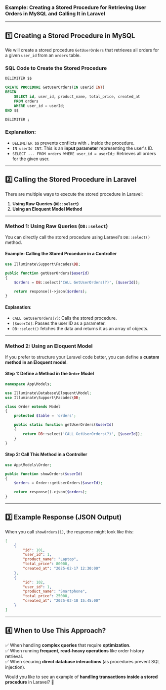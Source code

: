 ### **Example: Creating a Stored Procedure for Retrieving User Orders in MySQL and Calling It in Laravel**

---

## **1️⃣ Creating a Stored Procedure in MySQL**
We will create a stored procedure `GetUserOrders` that retrieves all orders for a given `user_id` from an `orders` table.

### **SQL Code to Create the Stored Procedure**
```sql
DELIMITER $$

CREATE PROCEDURE GetUserOrders(IN userId INT)
BEGIN
    SELECT id, user_id, product_name, total_price, created_at 
    FROM orders 
    WHERE user_id = userId;
END $$

DELIMITER ;
```

### **Explanation:**
- `DELIMITER $$` prevents conflicts with `;` inside the procedure.
- `IN userId INT`: This is an **input parameter** representing the user's ID.
- `SELECT ... FROM orders WHERE user_id = userId;`: Retrieves all orders for the given user.

---

## **2️⃣ Calling the Stored Procedure in Laravel**

There are multiple ways to execute the stored procedure in Laravel:  
1. **Using Raw Queries (`DB::select`)**
2. **Using an Eloquent Model Method**

---

### **Method 1: Using Raw Queries (`DB::select`)**
You can directly call the stored procedure using Laravel's `DB::select()` method.

#### **Example: Calling the Stored Procedure in a Controller**
```php
use Illuminate\Support\Facades\DB;

public function getUserOrders($userId)
{
    $orders = DB::select('CALL GetUserOrders(?)', [$userId]);

    return response()->json($orders);
}
```

#### **Explanation:**
- `CALL GetUserOrders(?)`: Calls the stored procedure.
- `[$userId]`: Passes the user ID as a parameter.
- `DB::select()` fetches the data and returns it as an array of objects.

---

### **Method 2: Using an Eloquent Model**
If you prefer to structure your Laravel code better, you can define a **custom method in an Eloquent model**.

#### **Step 1: Define a Method in the `Order` Model**
```php
namespace App\Models;

use Illuminate\Database\Eloquent\Model;
use Illuminate\Support\Facades\DB;

class Order extends Model
{
    protected $table = 'orders';

    public static function getUserOrders($userId)
    {
        return DB::select('CALL GetUserOrders(?)', [$userId]);
    }
}
```

#### **Step 2: Call This Method in a Controller**
```php
use App\Models\Order;

public function showOrders($userId)
{
    $orders = Order::getUserOrders($userId);

    return response()->json($orders);
}
```

---

## **3️⃣ Example Response (JSON Output)**
When you call `showOrders(1)`, the response might look like this:

```json
[
    {
        "id": 101,
        "user_id": 1,
        "product_name": "Laptop",
        "total_price": 80000,
        "created_at": "2025-02-17 12:30:00"
    },
    {
        "id": 102,
        "user_id": 1,
        "product_name": "Smartphone",
        "total_price": 25000,
        "created_at": "2025-02-18 15:45:00"
    }
]
```

---

## **4️⃣ When to Use This Approach?**
✅ When handling **complex queries** that require **optimization**.  
✅ When running **frequent, read-heavy operations** like order history retrieval.  
✅ When securing **direct database interactions** (as procedures prevent SQL injection).  

Would you like to see an example of **handling transactions inside a stored procedure** in Laravel? 🚀